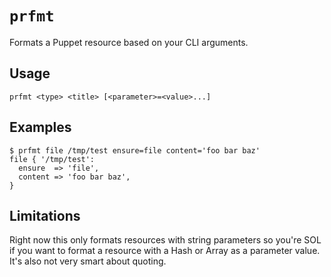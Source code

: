 # `prfmt`

Formats a Puppet resource based on your CLI arguments.

## Usage

`prfmt <type> <title> [<parameter>=<value>...]`

## Examples

```
$ prfmt file /tmp/test ensure=file content='foo bar baz'
file { '/tmp/test':
  ensure  => 'file',
  content => 'foo bar baz',
}
```

## Limitations

Right now this only formats resources with string parameters so you're SOL if you want to format a resource with a Hash or Array as a parameter value. It's also not very smart about quoting.
